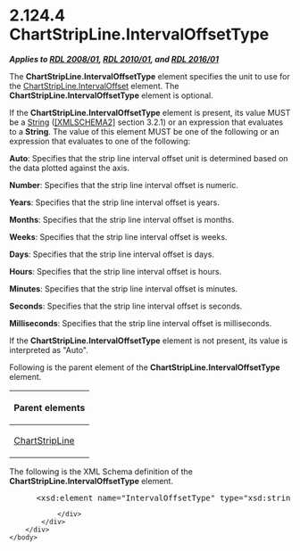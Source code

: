 <html dir="LTR" xmlns:mshelp="http://msdn.microsoft.com/mshelp" xmlns:ddue="http://ddue.schemas.microsoft.com/authoring/2003/5" xmlns:xlink="http://www.w3.org/1999/xlink" xmlns:tool="http://www.microsoft.com/tooltip">
    <head>
        <meta http-equiv="Content-Type" content="text/html; CHARSET=utf-8"></meta>
        <meta name="save" content="history"></meta>
        <title>2.124.4 ChartStripLine.IntervalOffsetType</title>
        <xml>
            <mshelp:toctitle title="2.124.4 ChartStripLine.IntervalOffsetType"></mshelp:toctitle>
            <mshelp:rltitle title="[MS-RDL]: ChartStripLine.IntervalOffsetType"></mshelp:rltitle>
            <mshelp:keyword index="A" term="51c68c9f-850a-4f30-a950-75bba2a5e582"></mshelp:keyword>
            <mshelp:attr name="DCSext.ContentType" value="open specification"></mshelp:attr>
            <mshelp:attr name="AssetID" value="51c68c9f-850a-4f30-a950-75bba2a5e582"></mshelp:attr>
            <mshelp:attr name="TopicType" value="kbRef"></mshelp:attr>
            <mshelp:attr name="DCSext.Title" value="[MS-RDL]: ChartStripLine.IntervalOffsetType" />
        </xml>
    </head>
    <body>
        <div id="header">
            <h1 class="heading">2.124.4 ChartStripLine.IntervalOffsetType</h1>
        </div>
        <div id="mainSection">
            <div id="mainBody">
                <div id="allHistory" class="saveHistory"></div>
                <div id="sectionSection0" class="section" name="collapseableSection">
                    

<p><b><i>Applies to </i></b><a href="1e855f94-4617-47e4-b89e-0856c6cb420f.htm"><b><i>RDL 2008/01</i></b></a><b><i>,
</i></b><a href="3428e690-a348-4ec7-8a6a-8efb42d2cdee.htm"><b><i>RDL 2010/01</i></b></a><b><i>,
and </i></b><a href="52ce3983-2bfc-4e72-9359-42aaf5fe4509.htm"><b><i>RDL 2016/01</i></b></a></p>

<p>The <b>ChartStripLine.IntervalOffsetType</b> element
specifies the unit to use for the <a href="e99b96e2-806b-473d-8cee-28e433cee235.htm">ChartStripLine.IntervalOffset</a>
element. The <b>ChartStripLine.IntervalOffsetType</b> element is optional.</p>

<p>If the <b>ChartStripLine.IntervalOffsetType</b> element is
present, its value MUST be a <a href="1ed81ef3-a683-45e3-aaad-bd2bbe71bc3d.htm">String</a>
(<a href="https://go.microsoft.com/fwlink/?LinkId=90610">[XMLSCHEMA2]</a>
section 3.2.1) or an expression that evaluates to a <b>String</b>. The value of
this element MUST be one of the following or an expression that evaluates to
one of the following:</p>

<p><b>Auto</b>: Specifies that the strip line interval
offset unit is determined based on the data plotted against the axis.</p>

<p><b>Number</b>: Specifies that the strip line interval
offset is numeric.</p>

<p><b>Years</b>: Specifies that the strip line interval
offset is years.</p>

<p><b>Months</b>: Specifies that the strip line interval
offset is months.</p>

<p><b>Weeks</b>: Specifies that the strip line interval
offset is weeks.</p>

<p><b>Days</b>: Specifies that the strip line interval
offset is days.</p>

<p><b>Hours</b>: Specifies that the strip line interval
offset is hours.</p>

<p><b>Minutes</b>: Specifies that the strip line
interval offset is minutes.</p>

<p><b>Seconds</b>: Specifies that the strip line
interval offset is seconds.</p>

<p><b>Milliseconds</b>: Specifies that the strip line
interval offset is milliseconds.</p>

<p>If the <b>ChartStripLine.IntervalOffsetType</b> element is
not present, its value is interpreted as &quot;Auto&quot;.</p>

<p>Following is the parent element of the <b>ChartStripLine.IntervalOffsetType</b>
element.</p>

<table>
 <thead>
  <tr>
   <th>
   <p>Parent elements </p>
   </th>
  </tr>
 </thead>
 <tr>
  <td>
  <p><a href="4b96c12c-5a8d-4335-b76c-da86e7328c63.htm">ChartStripLine</a></p>
  </td>
 </tr>
</table>

<p>The following is the XML Schema definition of the <b>ChartStripLine.IntervalOffsetType</b>
element.</p>

<dl>
<dd>
<div><pre> &lt;xsd:element name=&quot;IntervalOffsetType&quot; type=&quot;xsd:string&quot; minOccurs=&quot;0&quot; /&gt;
</pre></div>
</dd></dl>


                </div>
            </div>
        </div>
    </body>
</html>